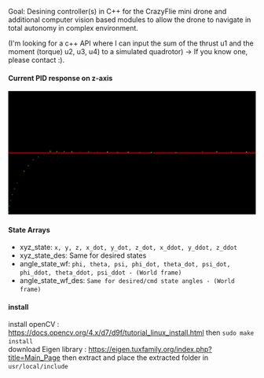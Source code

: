 Goal: Desining controller(s) in C++ for the CrazyFlie mini drone and additional computer vision based modules to allow the drone to navigate in total autonomy in complex environment.  

(I'm looking for a c++ API where I can input the sum of the thrust u1 and the moment (torque) u2, u3, u4) to a simulated quadrotor) -> If you know one, please contact :).

#### Current PID response on z-axis
![alt text](docs/PID-Tune.png)  


#### State Arrays  
- xyz_state: `x, y, z, x_dot, y_dot, z_dot, x_ddot, y_ddot, z_ddot`
- xyz_state_des: Same for desired states
- angle_state_wf: `phi, theta, psi, phi_dot, theta_dot, psi_dot, phi_ddot, theta_ddot, psi_ddot - (World frame)`
- angle_state_wf_des: `Same for desired/cmd state angles - (World frame)`

#### install
install openCV : https://docs.opencv.org/4.x/d7/d9f/tutorial_linux_install.html then `sudo make install`  
download Eigen library : https://eigen.tuxfamily.org/index.php?title=Main_Page then extract and place the extracted folder in `usr/local/include`
